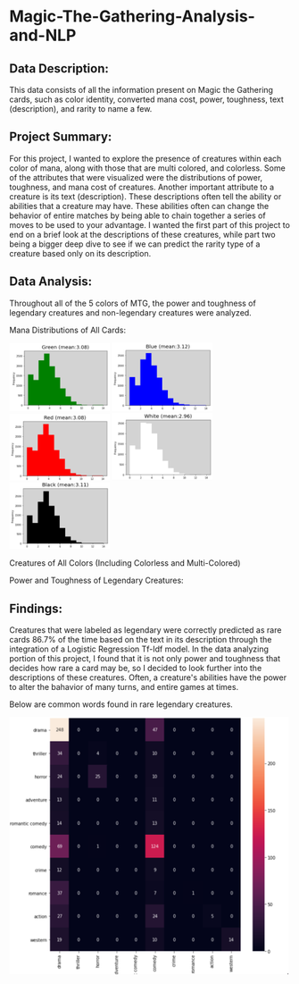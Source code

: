 # Magic-The-Gathering-Analysis-and-NLP


## Data Description:
This data consists of all the information present on Magic the Gathering cards, such as color identity, converted mana cost, power, toughness, text (description), and rarity to name a few.


## Project Summary:
For this project, I wanted to explore the presence of creatures within each color of mana, along with those that are multi colored, and colorless. Some of the attributes that were visualized were the distributions of power, toughness, and mana cost of creatures.
Another important attribute to a creature is its text (description). These descriptions often tell the ability or abilities that a creature may have. These abilities often can change the behavior of entire matches by being able to chain together a series of moves to be used to your advantage. I wanted the first part of this project to end on a brief look at the descriptions of these creatures, while part two being a bigger deep dive to see if we can predict the rarity type of a creature based only on its description.


## Data Analysis:
Throughout all of the 5 colors of MTG, the power and toughness of legendary creatures and non-legendary creatures were analyzed.

Mana Distributions of All Cards:


<img src="https://github.com/andrew-alarcon17/Magic-The-Gathering-Analysis-NLP/blob/main/Charts/MTG%20Analyzing/Mana%20Distr/Forest.png" width="180"> <img src="https://github.com/andrew-alarcon17/Magic-The-Gathering-Analysis-NLP/blob/main/Charts/MTG%20Analyzing/Mana%20Distr/Island.png" width="180"> 
<img src="https://github.com/andrew-alarcon17/Magic-The-Gathering-Analysis-NLP/blob/main/Charts/MTG%20Analyzing/Mana%20Distr/Mountain.png" width="180"> <img src="https://github.com/andrew-alarcon17/Magic-The-Gathering-Analysis-NLP/blob/main/Charts/MTG%20Analyzing/Mana%20Distr/Plains.png" width="180"> <img src="https://github.com/andrew-alarcon17/Magic-The-Gathering-Analysis-NLP/blob/main/Charts/MTG%20Analyzing/Mana%20Distr/Swamp.png" width="180"> 



Creatures of All Colors (Including Colorless and Multi-Colored)


Power and Toughness of Legendary Creatures:


## Findings:
Creatures that were labeled as legendary were correctly predicted as rare cards 86.7% of the time based on the text in its description through the integration of a Logistic Regression Tf-Idf model. In the data analyzing portion of this project, I found that it is not only power and toughness that decides how rare a card may be, so I decided to look further into the descriptions of these creatures. Often, a creature's abilities have the power to alter the bahavior of many turns, and entire games at times.

Below are common words found in rare legendary creatures.


<img src="https://github.com/andrew-alarcon17/Movie_Genre_Prediction/blob/main/Movie_Plots_Vis/Heatmap_crop.png" width="500">


